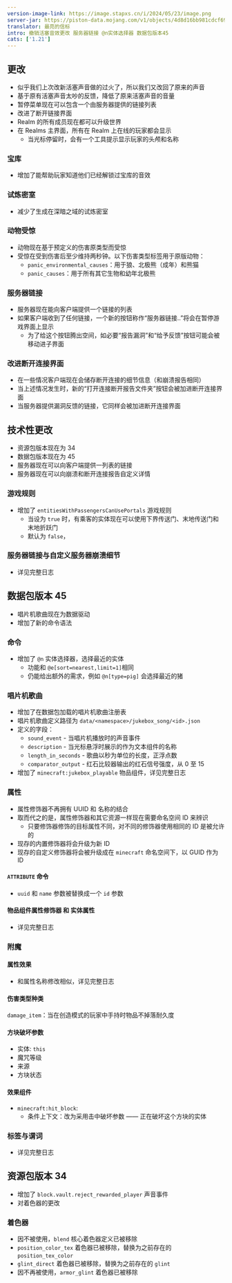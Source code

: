 ```yaml
---
version-image-link: https://image.stapxs.cn/i/2024/05/23/image.png
server-jar: https://piston-data.mojang.com/v1/objects/4d8d16bb981cdcf69381ad638f2904b033d2f3ac/server.jar
translator: 最亮的信标
intro: 撤销活塞音效更改 服务器链接 @n实体选择器 数据包版本45
cats: ['1.21']
---
```

## 更改
* 似乎我们上次改新活塞声音做的过火了，所以我们又改回了原来的声音
* 基于原有活塞声音太吵的反馈，降低了原来活塞声音的音量
* 暂停菜单现在可以包含一个由服务器提供的链接列表
* 改进了断开链接界面
* Realm 的所有成员现在都可以升级世界
* 在 Realms 主界面，所有在 Realm 上在线的玩家都会显示
    * 当光标停留时，会有一个工具提示显示玩家的头颅和名称

### 宝库
* 增加了能帮助玩家知道他们已经解锁过宝库的音效

### 试炼密室
* 减少了生成在深暗之域的试炼密室

### 动物受惊
* 动物现在基于预定义的伤害原类型而受惊
* 受惊在受到伤害后至少维持两秒钟。以下伤害类型标签用于原版动物：
    * `panic_environmental_causes`：用于狼、北极熊（成年）和熊猫
    * `panic_causes`：用于所有其它生物和幼年北极熊

### 服务器链接
* 服务器现在能向客户端提供一个链接的列表
* 如果客户端收到了任何链接，一个新的按钮称作“服务器链接..”将会在暂停游戏界面上显示
    * 为了给这个按钮腾出空间，如必要“报告漏洞”和“给予反馈”按钮可能会被移动进子界面

### 改进断开连接界面
* 在一些情况客户端现在会储存断开连接的细节信息（和崩溃报告相同）
* 当上述情况发生时，新的“打开连接断开报告文件夹”按钮会被加进断开连接界面
* 当服务器提供漏洞反馈的链接，它同样会被加进断开连接界面

## 技术性更改
* 资源包版本现在为 34
* 数据包版本现在为 45
* 服务器现在可以向客户端提供一列表的链接
* 服务器现在可以向崩溃和断开连接报告自定义详情

### 游戏规则
* 增加了 `entitiesWithPassengersCanUsePortals` 游戏规则
    * 当设为 `true` 时，有乘客的实体现在可以使用下界传送门、末地传送门和末地折跃门
    * 默认为 `false`，

### 服务器链接与自定义服务器崩溃细节
* 详见完整日志

## 数据包版本 45
* 唱片机歌曲现在为数据驱动
* 增加了新的命令语法

### 命令
* 增加了 `@n` 实体选择器，选择最近的实体
    * 功能和 `@e[sort=nearest,limit=1]`相同
    * 仍能给出额外的需求，例如 `@n[type=pig]` 会选择最近的猪

### 唱片机歌曲
* 增加了在数据包加载的唱片机歌曲注册表
* 唱片机歌曲定义路径为 `data/<namespace>/jukebox_song/<id>.json`
* 定义的字段：
    * `sound_event` - 当唱片机播放时的声音事件
    * `description` - 当光标悬浮时展示的作为文本组件的名称
    * `length_in_seconds` - 歌曲以秒为单位的长度，正浮点数
    * `comparator_output` - 红石比较器输出的红石信号强度，从 0 至 15
* 增加了 `minecraft:jukebox_playable` 物品组件，详见完整日志

### 属性
* 属性修饰器不再拥有 UUID 和 名称的结合
* 取而代之的是，属性修饰器和其它资源一样现在需要命名空间 ID 来辨识
    * 只要修饰器修饰的目标属性不同，对不同的修饰器使用相同的 ID 是被允许的
* 现存的内置修饰器将会升级为新 ID
* 现存的自定义修饰器将会被升级成在 `minecraft` 命名空间下，以 GUID 作为 ID

#### `ATTRIBUTE` 命令
* `uuid` 和 `name` 参数被替换成一个 `id` 参数

#### 物品组件属性修饰器 和 实体属性
* 详见完整日志

### 附魔
#### 属性效果
* 和属性名称修改相似，详见完整日志

#### 伤害类型种类
`damage_item`：当在创造模式的玩家中手持时物品不掉落耐久度

#### 方块破坏参数
* 实体: `this`
* 魔咒等级
* 来源
* 方块状态

#### 效果组件
* `minecraft:hit_block`:
    * 条件上下文：改为采用击中破坏参数 —— 正在破坏这个方块的实体

### 标签与谓词
* 详见完整日志

## 资源包版本 34
* 增加了 `block.vault.reject_rewarded_player` 声音事件
* 对着色器的更改

### 着色器
* 因不被使用，`blend` 核心着色器定义已被移除
* `position_color_tex` 着色器已被移除，替换为之前存在的 `position_tex_color`
* `glint_direct` 着色器已被移除，替换为之前存在的 `glint`
* 因不再被使用，`armor_glint` 着色器已被移除
